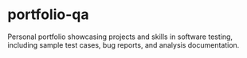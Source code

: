 # portfolio-qa
Personal portfolio showcasing projects and skills in software testing, including sample test cases, bug reports, and analysis documentation.

